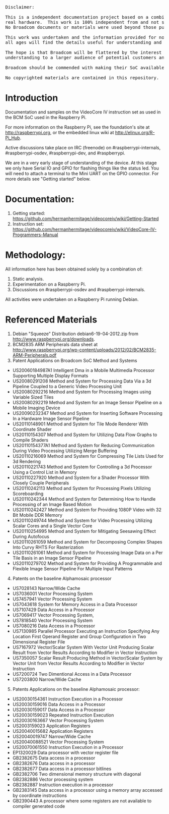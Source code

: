 <pre>
Disclaimer:

This is a independent documentation project based on a combination of static analysis and trial and error on
real hardware.  This work is 100% independent from and not sanctioned by or connected with Broadcom or its agents.
No Broadcom documents or materials were used beyond those publically available (see Referenced Materials).

This work was undertaken and the information provided for non commercial use on the expectation that hobbyists of
all ages will find the details useful for understanding and working with their Raspberry Pi hardware.

The hope is that Broadcom will be flattered by the interest in the device and understand the benefits of opening up
understanding to a larger audience of potential customers and developers.

Broadcom should be commended with making their SoC available for a project as exciting as the Raspberry Pi.

No copyrighted materials are contained in this repository.  
</pre>

Introduction
==
Documentation and samples on the VideoCore IV instruction set as used in the BCM SoC used in the Raspberry Pi.

For more information on the Raspberry Pi, see the foundation's site at http://raspberrypi.org,
or the embedded linux wiki at http://elinux.org/R-Pi_Hub.

Active discussions take place on IRC (freenode) on #raspberrypi-internals, #raspberrypi-osdev, #raspberrypi-dev, 
and #raspberrypi.

We are in a very early stage of understanding of the device.  At this stage we only have Serial IO and GPIO for
flashing things like the status led.  You will need to attach a terminal to the Mini UART on the GPIO connector.
For more details see "Getting started" below.

Documentation:
==
1. Getting started: https://github.com/hermanhermitage/videocoreiv/wiki/Getting-Started
2. Instruction set: https://github.com/hermanhermitage/videocoreiv/wiki/VideoCore-IV-Programmers-Manual

Methodology:
==
All information here has been obtained solely by a combination of:

1. Static analysis.
2. Experimentation on a Raspberry Pi.
3. Discussions on #raspberrypi-osdev and #raspberrypi-internals.

All activities were undertaken on a Raspberry Pi running Debian.

Referenced Materials
==
1. Debian "Squeeze" Distribution debian6-19-04-2012.zip from http://www.raspberrypi.org/downloads.
2. BCM2835 ARM Peripherals data sheet at http://www.raspberrypi.org/wp-content/uploads/2012/02/BCM2835-ARM-Peripherals.pdf
3. Patent Applications on Broadcom SoC Method and Systems
  * US20060184987A1  Intelligent Dma in a Mobile Multimedia Processor Supporting Multiple Display Formats
  * US20080291208	Method and System for Processing Data Via a 3d Pipeline Coupled to a Generic Video Processing Unit
  * US20080292216	Method and System for Processing Images using Variable Sized Tiles
  * US20080292219	Method and System for an Image Sensor Pipeline on a Mobile Imaging Device
  * US20090232347	Method and System for Inserting Software Processing In a Hardware Image Sensor Pipeline
  * US20110148901	Method and System for Tile Mode Renderer With Coordinate Shader
  * US20110154307	Method and System for Utilizing Data Flow Graphs to Compile Shaders
  * US20110154377A1	Method and System for Reducing Communication During Video Processing Utilizing Merge Buffering
  * US20110216069	Method and System for Compressing Tile Lists Used for 3d Rendering
  * US20110221743	Method and System for Controlling a 3d Processor Using a Control List in Memory
  * US20110227920	Method and System for a Shader Processor With Closely Couple Peripherals
  * US20110242113	Method and System for Processing Pixels Utilizing Scoreboarding
  * US20110242344	Method and System for Determining How to Handle Processing of an Image Based Motion
  * US20110242427	Method and System for Providing 1080P Video with 32 Bit Mobile DDR Memory
  * US20110249744	Method and System for Video Processing Utilizing Scalar Cores and a Single Vector Core
  * US20110254995	Method and System for Mitigating Seesawing Effect During Autofocus
  * US20110261059	Method and System for Decomposing Complex Shapes Into Curvy RHTS For Rasterization
  * US20110261061	Method and System for Processing Image Data on a Per Tile Basis in an Image Sensor Pipeline
  * US20110279702	Method and System for Providing A Programmable and Flexible Image Sensor Pipeline For Multiple Input Patterns
4. Patents on the baseline Alphamosaic processor
  * US7028143  Narrow/Wide Cache
  * US7036001	Vector Processing System
  * US7457941	Vector Processing System
  * US7043618	System for Memory Access in a Data Processor
  * US7107429	Data Access in a Processor
  * US7069417	Vector Processing System, 
  * US7818540	Vector Processing System
  * US7080216	Data Access in a Processor
  * US7130985	Parallel Processor Executing an Instruction Specifying Any Location First Operand Register and Group Configuration in Two Dimensional Register File
  * US7167972	Vector/Scalar System With Vector Unit Producing Scalar Result from Vector Results According to Modifier in Vector Instruction
  * US7350057	Scalar Result Producing Method in Vector/Scalar System by Vector Unit from Vector Results According to Modifier in Vector Instruction
  * US7200724	Two Dimentional Access in a Data Processor
  * US7203800	Narrow/Wide Cache
5. Patents Applications on the baseline Alphamosaic processor:
  * US20030154361  Instruction Execution in a Processor
  * US20030159016	Data Access in a Processor
  * US20030159017	Data Access in a Processor
  * US20030159023	Repeated Instruction Execution
  * US20030163667	Vector Processing System
  * US2003159023	Application Registers
  * US20040015682	Application Registers
  * US20040019747	Narrow/Wide Cache
  * US20040088521	Vector Processing System
  * US20070061550	Instruction Execution in a Processor
  * EP1320029  Data processor with vector register file
  * GB2382675	Data access in a processor
  * GB2382676	Data access in a processor
  * GB2382677	Data access in a processor bitlines
  * GB2382706	Two dimensional memory structure with diagonal
  * GB2382886	Vector processing system
  * GB2382887	Instruction execution in a processor
  * GB2383145	Data access in a processor using a memory array accessed by coordinate instructions
  * GB2390443	A processor where some registers are not available to compiler generated code

  